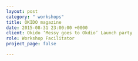 ```yaml
---
layout: post
category: " workshops"
title: OKIDO magazine
date: 2015-08-31 23:00:00 +0000
client: Okido ‘Messy goes to Okdio’ Launch party
role: Workshop Facilitator
project_page: false

---
```

